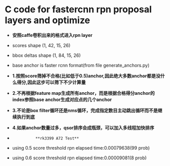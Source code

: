 # C code for fastercnn rpn proposal layers and optimize

* **安照caffe卷积出来的格式进入rpn layer**
* scores shape (1, 42, 15, 26)
* bbox deltas shape (1, 84, 15, 26)
* base anchor is faster rcnn format(from file generate\_anchors.py)

* **1.按照score筛掉不合格(比如低于0.5)anchor,因此绝大多数anchor都是没什么得分,因此这步可以筛下不少计算量**
* **2.不再根据feature map生成所有anchor，而是根据合格得分anchor的index参照base anchor生成对应点的几个anchor**
* **3.不论是box filter循环还是nms循环，完成指定数目主动跳出循环而不是继续执行到底**
* **4.如果anchor数量过多，qsor排序会成瓶颈，可以加入多线程加快排序**

*               **rk3399 A72 Test**
* using 0.5 score threshold  rpn elapsed time:0.00079638(99 prob)
* using 0.6 score threshold  rpn elapsed time:0.00009081(8 prob)
